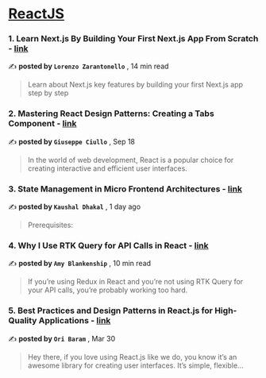 
<h1><a href=https://medium.com/tag/reactjs/recommended target="_blank" rel="noopener noreferrer">ReactJS</a></h1>
<h3>1. Learn Next.js By Building Your First Next.js App From Scratch - <a href=https://medium.com/gitconnected/learn-next-js-by-building-your-first-next-js-app-from-scratch-8ec7cc93a9cb?source=tag_recommended_feed---------0-107----------reactjs----------6d0cb274_0dd6_4b7b_b059_8c34ffef9db9------- target="_blank" rel="noopener noreferrer">link</a></h3>

✍️ **posted by `Lorenzo Zarantonello`** <date> , 14 min read</date>

<blockquote>Learn about Next.js key features by building your first Next.js app step by step</blockquote>

<h3>2. Mastering React Design Patterns: Creating a Tabs Component - <a href=https://medium.com/stackademic/mastering-react-design-patterns-creating-a-tabs-component-77b0fbca90e9?source=tag_recommended_feed---------1-85----------reactjs----------6d0cb274_0dd6_4b7b_b059_8c34ffef9db9------- target="_blank" rel="noopener noreferrer">link</a></h3>

✍️ **posted by `Giuseppe Ciullo`** <date> , Sep 18</date>

<blockquote>In the world of web development, React is a popular choice for creating interactive and efficient user interfaces.</blockquote>

<h3>3. State Management in Micro Frontend Architectures - <a href=https://medium.com/@kaushaldhakal40/state-management-in-micro-frontend-architectures-23d6f827c918?source=tag_recommended_feed---------2-84----------reactjs----------6d0cb274_0dd6_4b7b_b059_8c34ffef9db9------- target="_blank" rel="noopener noreferrer">link</a></h3>

✍️ **posted by `Kaushal Dhakal`** <date> , 1 day ago</date>

<blockquote>Prerequisites:</blockquote>

<h3>4. Why I Use RTK Query for API Calls in React - <a href=https://medium.com/codex/why-i-use-rtk-query-for-api-calls-in-react-fee9e2a4538?source=tag_recommended_feed---------3-107----------reactjs----------6d0cb274_0dd6_4b7b_b059_8c34ffef9db9------- target="_blank" rel="noopener noreferrer">link</a></h3>

✍️ **posted by `Amy Blankenship`** <date> , 10 min read</date>

<blockquote>If you’re using Redux in React and you’re not using RTK Query for your API calls, you’re probably working too hard.</blockquote>

<h3>5. Best Practices and Design Patterns in React.js for High-Quality Applications - <a href=https://medium.com/@obrm770/best-practices-and-design-patterns-in-react-js-for-high-quality-applications-6b203be747fb?source=tag_recommended_feed---------4-85----------reactjs----------6d0cb274_0dd6_4b7b_b059_8c34ffef9db9------- target="_blank" rel="noopener noreferrer">link</a></h3>

✍️ **posted by `Ori Baram`** <date> , Mar 30</date>

<blockquote>Hey there, if you love using React.js like we do, you know it’s an awesome library for creating user interfaces. It’s simple, flexible…</blockquote>

